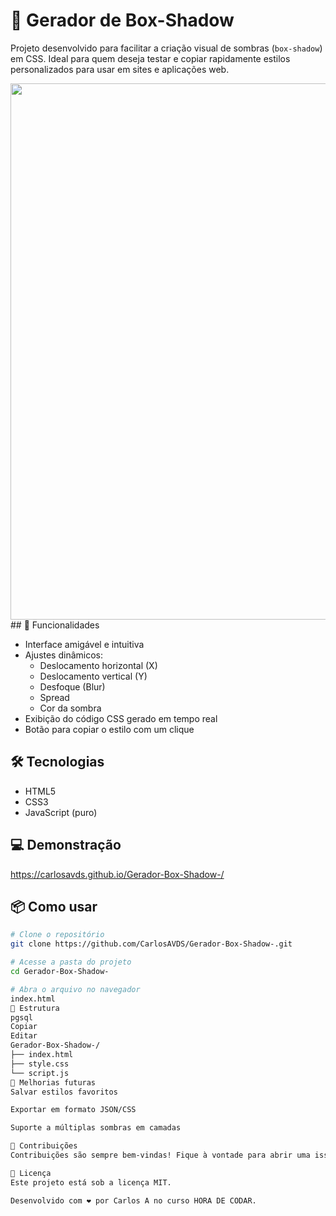 # 🎨 Gerador de Box-Shadow

Projeto desenvolvido para facilitar a criação visual de sombras (`box-shadow`) em CSS. Ideal para quem deseja testar e copiar rapidamente estilos personalizados para usar em sites e aplicações web. 
<div align="center">
  <img width="1439" height="858" alt="Image" src="https://github.com/user-attachments/assets/9db003c2-227a-4755-b178-42e1b09bbe54" />
</div>
## 🚀 Funcionalidades

- Interface amigável e intuitiva
- Ajustes dinâmicos:
  - Deslocamento horizontal (X)
  - Deslocamento vertical (Y)
  - Desfoque (Blur)
  - Spread
  - Cor da sombra
- Exibição do código CSS gerado em tempo real
- Botão para copiar o estilo com um clique

## 🛠 Tecnologias

- HTML5
- CSS3
- JavaScript (puro)

## 💻 Demonstração

https://carlosavds.github.io/Gerador-Box-Shadow-/

## 📦 Como usar

```bash
# Clone o repositório
git clone https://github.com/CarlosAVDS/Gerador-Box-Shadow-.git

# Acesse a pasta do projeto
cd Gerador-Box-Shadow-

# Abra o arquivo no navegador
index.html
📁 Estrutura
pgsql
Copiar
Editar
Gerador-Box-Shadow-/
├── index.html
├── style.css
└── script.js
🧩 Melhorias futuras
Salvar estilos favoritos

Exportar em formato JSON/CSS

Suporte a múltiplas sombras em camadas

🤝 Contribuições
Contribuições são sempre bem-vindas! Fique à vontade para abrir uma issue ou enviar um pull request.

📄 Licença
Este projeto está sob a licença MIT.

Desenvolvido com ❤️ por Carlos A no curso HORA DE CODAR.
